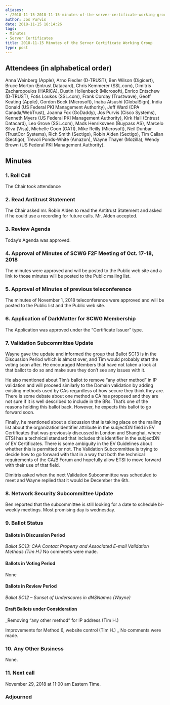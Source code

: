 ```yaml
---
aliases:
- /2018-11-15-2018-11-15-minutes-of-the-server-certificate-working-group/
author: Jos Purvis
date: 2018-11-15 18:14:26
tags:
- Minutes
- Server Certificates
title: 2018-11-15 Minutes of the Server Certificate Working Group
type: post
---
```


## Attendees (in alphabetical order) 

Anna Weinberg (Apple), Arno Fiedler (D-TRUST), Ben Wilson (Digicert), Bruce Morton (Entrust Datacard), Chris Kemmerer (SSL.com), Dimitris Zacharopoulos (HARICA), Dustin Hollenback (Microsoft), Enrico Entschew (D-TRUST), Fotis Loukos (SSL.com), Frank Corday (Trustwave), Geoff Keating (Apple), Gordon Bock (Microsoft), Inaba Atsushi (GlobalSign), India Donald (US Federal PKI Management Authority), Jeff Ward (CPA Canada/WebTrust), Joanna Fox (GoDaddy), Jos Purvis (Cisco Systems), Kenneth Myers (US Federal PKI Management Authority), Kirk Hall (Entrust Datacard), Leo Grove (SSL.com), Mads Henriksveen (Buypass AS), Marcelo Silva (Visa), Michelle Coon (OATI), Mike Reilly (Microsoft), Neil Dunbar (TrustCor Systems), Rich Smith (Sectigo), Robin Alden (Sectigo), Tim Callan (Sectigo), Trevoli Ponds-White (Amazon), Wayne Thayer (Mozilla), Wendy Brown (US Federal PKI Management Authority).

## Minutes



### 1. Roll Call



The Chair took attendance

### 2. Read Antitrust Statement



The Chair asked mr. Robin Alden to read the Antitrust Statement and asked if he could use a recording for future calls. Mr. Alden accepted.

### 3. Review Agenda



Today’s Agenda was approved.

### 4. Approval of Minutes of SCWG F2F Meeting of Oct. 17-18, 2018 

The minutes were approved and will be posted to the Public web site and a link to those minutes will be posted to the Public mailing list.

### 5. Approval of Minutes of previous teleconference 

The minutes of November 1, 2018 teleconference were approved and will be posted to the Public list and the Public web site.

### 6. Application of DarkMatter for SCWG Membership



The Application was approved under the “Certificate Issuer” type.

### 7. Validation Subcommittee Update



Wayne gave the update and informed the group that Ballot SC13 is in the Discussion Period which is almost over, and Tim would probably start the voting soon after. He encouraged Members that have not taken a look at that ballot to do so and make sure they don’t see any issues with it.

He also mentioned about Tim’s ballot to remove “any other method” in IP validation and will proceed similarly to the Domain validation by adding existing methods used by CAs regardless of how secure they think they are. There is some debate about one method a CA has proposed and they are not sure if it is well described to include in the BRs. That’s one of the reasons holding this ballot back. However, he expects this ballot to go forward soon.

Finally, he mentioned about a discussion that is taking place on the mailing list about the organizationIdentifier attribute in the subjectDN field in EV Certificates that was previously discussed in London and Shanghai, where ETSI has a technical standard that includes this identifier in the subjectDN of EV Certificates. There is some ambiguity in the EV Guidelines about whether this is permitted or not. The Validation Subcommittee is trying to decide how to go forward with that in a way that both the technical requirements of the CA/B Forum and hopefully allow ETSI to move forward with their use of that field.

Dimitris asked when the next Validation Subcommittee was scheduled to meet and Wayne replied that it would be December the 6th.

### 8. Network Security Subcommittee Update 

Ben reported that the subcommittee is still looking for a date to schedule bi-weekly meetings. Most promising day is wednesday.

### 9. Ballot Status 

#### Ballots in Discussion Period



_Ballot SC13: CAA Contact Property and Associated E-mail Validation Methods (Tim H.)_
No comments were made.

#### Ballots in Voting Period



None

#### Ballots in Review Period



_Ballot SC12 – Sunset of Underscores in dNSNames (Wayne)_

#### Draft Ballots under Consideration



\_Removing “any other method” for IP address (Tim H.)

Improvements for Method 6, website control (Tim H.)
\_
No comments were made.

### 10. Any Other Business 

None.

### 11. Next call 

November 29, 2018 at 11:00 am Eastern Time.

### Adjourned